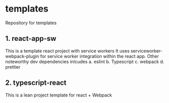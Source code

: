 # templates
Repository for templates

## 1. react-app-sw
This is a template react project with service workers
It uses serviceworker-webpack-plugin for service worker integration within the react app.
 Other noteworthy dev dependencies inlcudes
  a. eslint
  b. Typescript
  c. webpack
  d. prettier

## 2. typescript-react
This is a lean project template for react + Webpack
